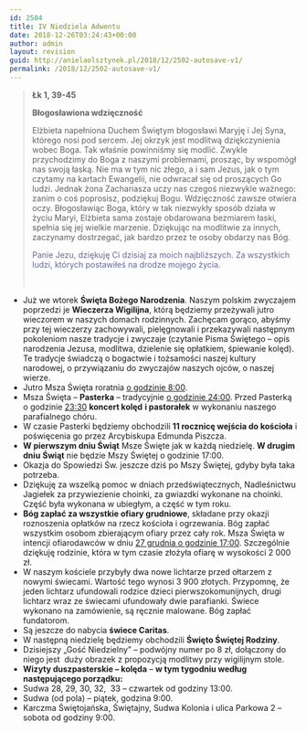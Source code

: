 ```yaml
---
id: 2504
title: IV Niedziela Adwentu
date: 2018-12-26T03:24:43+00:00
author: admin
layout: revision
guid: http://anielaolsztynek.pl/2018/12/2502-autosave-v1/
permalink: /2018/12/2502-autosave-v1/
---
```

> **Łk 1, 39-45**
> 
> **Błogosławiona wdzięczność**
> 
> Elżbieta napełniona Duchem Świętym błogosławi Maryję i Jej Syna, którego nosi pod sercem. Jej okrzyk jest modlitwą dziękczynienia wobec Boga. Tak właśnie powinniśmy się modlić. Zwykle przychodzimy do Boga z naszymi problemami, prosząc, by wspomógł nas swoją łaską. Nie ma w tym nic złego, a i sam Jezus, jak o tym czytamy na kartach Ewangelii, nie odwracał się od proszących Go ludzi. Jednak żona Zachariasza uczy nas czegoś niezwykle ważnego: zanim o coś poprosisz, podziękuj Bogu. Wdzięczność zawsze otwiera oczy. Błogosławiąc Boga, który w tak niezwykły sposób działa w życiu Maryi, Elżbieta sama zostaje obdarowana bezmiarem łaski, spełnia się jej wielkie marzenie. Dziękując na modlitwie za innych, zaczynamy dostrzegać, jak bardzo przez te osoby obdarzy nas Bóg.
> 
> <span style="color: #666699;">Panie Jezu, dziękuję Ci dzisiaj za moich najbliższych. Za wszystkich ludzi, których postawiłeś na drodze mojego życia. </span>
> 
> &nbsp;

  * Już we wtorek **Święta Bożego Narodzenia**. Naszym polskim zwyczajem poprzedzi je **Wieczerza Wigilijna**, którą będziemy przeżywali jutro wieczorem w naszych domach rodzinnych. Zachęcam gorąco, abyśmy przy tej wieczerzy zachowywali, pielęgnowali i przekazywali następnym pokoleniom nasze tradycje i zwyczaje (czytanie Pisma Świętego &#8211; opis narodzenia Jezusa, modlitwa, dzielenie się opłatkiem, śpiewanie kolęd). Te tradycje świadczą o bogactwie i tożsamości naszej kultury narodowej, o przywiązaniu do zwyczajów naszych ojców, o naszej wierze.
  * Jutro Msza Święta roratnia <span style="text-decoration: underline;">o godzinie 8:00</span>.
  * Msza Święta – **Pasterka** – tradycyjnie <span style="text-decoration: underline;">o godzinie 24:00</span>. Przed Pasterką o godzinie <span style="text-decoration: underline;">23:30</span> **koncert kolęd** **i pastorałek** w wykonaniu naszego parafialnego chóru.
  * W czasie Pasterki będziemy obchodzili **11 rocznicę wejścia do kościoła** i poświęcenia go przez Arcybiskupa Edmunda Piszcza.
  * **W pierwszym dniu Świąt** Msze Święte jak w każdą niedzielę. **W drugim dniu** **Świąt** nie będzie Mszy Świętej o godzinie 17:00.
  * Okazja do Spowiedzi Św. jeszcze dziś po Mszy Świętej, gdyby była taka potrzeba.
  * Dziękuję za wszelką pomoc w dniach przedświątecznych, Nadleśnictwu Jagiełek za przywiezienie choinki, za gwiazdki wykonane na choinki. Część była wykonana w ubiegłym, a część w tym roku.
  * **Bóg zapłać za wszystkie ofiary grudniowe**, składane przy okazji roznoszenia opłatków na rzecz kościoła i ogrzewania. Bóg zapłać wszystkim osobom zbierającym ofiary przez cały rok. Msza Święta w intencji ofiarodawców w dniu <span style="text-decoration: underline;">27 grudnia o godzinie 17:00</span>. Szczególnie dziękuję rodzinie, która w tym czasie złożyła ofiarę w wysokości 2 000 zł.
  * W naszym kościele przybyły dwa nowe lichtarze przed ołtarzem z nowymi świecami. Wartość tego wynosi 3 900 złotych. Przypomnę, że jeden lichtarz ufundowali rodzice dzieci pierwszokomunijnych, drugi lichtarz wraz ze świecami ufundowały dwie parafianki. Świece wykonano na zamówienie, są ręcznie malowane. Bóg zapłać fundatorom.
  * Są jeszcze do nabycia **świece Caritas**.
  * W następną niedzielę będziemy obchodzili **Święto Świętej Rodziny**.
  * Dzisiejszy &#8222;Gość Niedzielny&#8221; &#8211; podwójny numer po 8 zł, dołączony do niego jest  duży obrazek z propozycją modlitwy przy wigilijnym stole.
  * **Wizyty duszpasterskie – kolęda** – **w tym tygodniu według następującego porządku:**
  * Sudwa 28, 29, 30, 32,  33 – czwartek od godziny 13:00.
  * Sudwa (od pola) – piątek, godzina 9:00.
  * Karczma Świętojańska, Świętajny, Sudwa Kolonia i ulica Parkowa 2 – sobota od godziny 9:00.